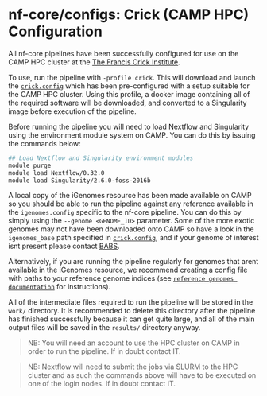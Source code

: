 # nf-core/configs: Crick (CAMP HPC) Configuration

All nf-core pipelines have been successfully configured for use on the CAMP HPC cluster at the [The Francis Crick Institute](https://www.crick.ac.uk/).

To use, run the pipeline with `-profile crick`. This will download and launch the [`crick.config`](../conf/crick.config) which has been pre-configured with a setup suitable for the CAMP HPC cluster. Using this profile, a docker image containing all of the required software will be downloaded, and converted to a Singularity image before execution of the pipeline.

Before running the pipeline you will need to load Nextflow and Singularity using the environment module system on CAMP. You can do this by issuing the commands below:

```bash
## Load Nextflow and Singularity environment modules
module purge
module load Nextflow/0.32.0
module load Singularity/2.6.0-foss-2016b
```

A local copy of the iGenomes resource has been made available on CAMP so you should be able to run the pipeline against any reference available in the `igenomes.config` specific to the nf-core pipeline. You can do this by simply using the `--genome <GENOME_ID>` parameter. Some of the more exotic genomes may not have been downloaded onto CAMP so have a look in the `igenomes_base` path specified in [`crick.config`](../conf/crick.config), and if your genome of interest isnt present please contact [BABS](mailto:bioinformatics@crick.ac.uk).

Alternatively, if you are running the pipeline regularly for genomes that arent available in the iGenomes resource, we recommend creating a config file with paths to your reference genome indices (see [`reference genomes documentation`](https://github.com/nf-core/atacseq/blob/master/docs/configuration/reference_genomes.md) for instructions).

All of the intermediate files required to run the pipeline will be stored in the `work/` directory. It is recommended to delete this directory after the pipeline has finished successfully because it can get quite large, and all of the main output files will be saved in the `results/` directory anyway.

>NB: You will need an account to use the HPC cluster on CAMP in order to run the pipeline. If in doubt contact IT.

>NB: Nextflow will need to submit the jobs via SLURM to the HPC cluster and as such the commands above will have to be executed on one of the login nodes. If in doubt contact IT.
